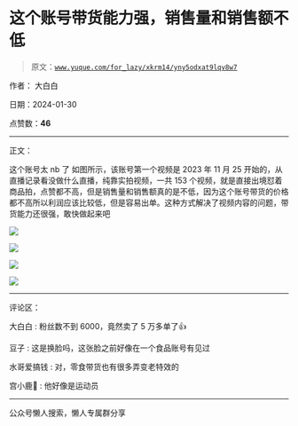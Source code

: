 # 这个账号带货能力强，销售量和销售额不低

> 原文：[`www.yuque.com/for_lazy/xkrm14/yny5odxat9lqv8w7`](https://www.yuque.com/for_lazy/xkrm14/yny5odxat9lqv8w7)

作者： 大白白

日期：2024-01-30

点赞数：**46**

* * *

正文：

这个账号太 nb 了
如图所示，该账号第一个视频是 2023 年 11 月 25 开始的，从直播记录看没做什么直播，纯靠实拍视频，一共 153 个视频，就是直接出境怼着商品拍，点赞都不高，但是销售量和销售额真的是不低，因为这个账号带货的价格都不高所以利润应该比较低，但是容易出单。这种方式解决了视频内容的问题，带货能力还很强，敢快做起来吧

![](img/3ec24da04325008b36f4c4498c940cb0.png)

![](img/c8534b995419eb7a88c1d5a6d4f0967f.png)

![](img/9f83f064fcedefa68237c694d39b8b7d.png)

![](img/9b34dba6a28f1741721e57cb767aa0e4.png)

* * *

评论区：

大白白 : 粉丝数不到 6000，竟然卖了 5 万多单了👍

豆子 : 这是换脸吗，这张脸之前好像在一个食品账号有见过

水哥爱搞钱 : 对，零食带货也有很多弄变老特效的

宫小鹿🦌 : 他好像是运动员

* * *

公众号懒人搜索，懒人专属群分享